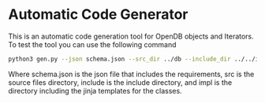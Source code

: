 # Automatic Code Generator

This is an automatic code generation tool for OpenDB objects and Iterators. To test the tool you can use the following command

```bash
python3 gen.py --json schema.json --src_dir ../db --include_dir ../../include --impl impl
```

Where schema.json is the json file that includes the requirements, src is the source files directory, include is the include directory, and impl is the directory including the jinja templates for the classes.